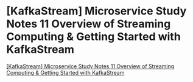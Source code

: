 # [KafkaStream] Microservice Study Notes 11 Overview of Streaming Computing & Getting Started with KafkaStream
[[KafkaStream] Microservice Study Notes 11 Overview of Streaming Computing & Getting Started with KafkaStream](https://aiwithcloud.com/2022/09/16/kafkastream_microservice_study_notes_11_overview_of_streaming_computing__getting_started_with_kafkastream/)
